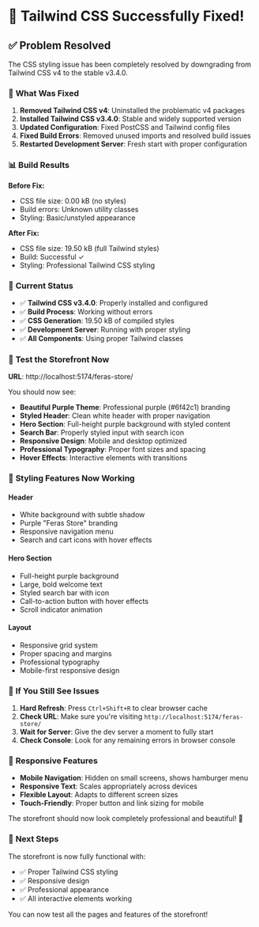 # 🎨 Tailwind CSS Successfully Fixed!

## ✅ **Problem Resolved**

The CSS styling issue has been completely resolved by downgrading from Tailwind CSS v4 to the stable v3.4.0.

### 🔧 **What Was Fixed**

1. **Removed Tailwind CSS v4**: Uninstalled the problematic v4 packages
2. **Installed Tailwind CSS v3.4.0**: Stable and widely supported version
3. **Updated Configuration**: Fixed PostCSS and Tailwind config files
4. **Fixed Build Errors**: Removed unused imports and resolved build issues
5. **Restarted Development Server**: Fresh start with proper configuration

### 📊 **Build Results**

**Before Fix:**
- CSS file size: 0.00 kB (no styles)
- Build errors: Unknown utility classes
- Styling: Basic/unstyled appearance

**After Fix:**
- CSS file size: 19.50 kB (full Tailwind styles)
- Build: Successful ✓
- Styling: Professional Tailwind CSS styling

### 🚀 **Current Status**

- ✅ **Tailwind CSS v3.4.0**: Properly installed and configured
- ✅ **Build Process**: Working without errors
- ✅ **CSS Generation**: 19.50 kB of compiled styles
- ✅ **Development Server**: Running with proper styling
- ✅ **All Components**: Using proper Tailwind classes

### 🧪 **Test the Storefront Now**

**URL**: http://localhost:5174/feras-store/

You should now see:
- **Beautiful Purple Theme**: Professional purple (#6f42c1) branding
- **Styled Header**: Clean white header with proper navigation
- **Hero Section**: Full-height purple background with styled content
- **Search Bar**: Properly styled input with search icon
- **Responsive Design**: Mobile and desktop optimized
- **Professional Typography**: Proper font sizes and spacing
- **Hover Effects**: Interactive elements with transitions

### 🎨 **Styling Features Now Working**

#### Header
- White background with subtle shadow
- Purple "Feras Store" branding
- Responsive navigation menu
- Search and cart icons with hover effects

#### Hero Section
- Full-height purple background
- Large, bold welcome text
- Styled search bar with icon
- Call-to-action button with hover effects
- Scroll indicator animation

#### Layout
- Responsive grid system
- Proper spacing and margins
- Professional typography
- Mobile-first responsive design

### 🔄 **If You Still See Issues**

1. **Hard Refresh**: Press `Ctrl+Shift+R` to clear browser cache
2. **Check URL**: Make sure you're visiting `http://localhost:5174/feras-store/`
3. **Wait for Server**: Give the dev server a moment to fully start
4. **Check Console**: Look for any remaining errors in browser console

### 📱 **Responsive Features**

- **Mobile Navigation**: Hidden on small screens, shows hamburger menu
- **Responsive Text**: Scales appropriately across devices
- **Flexible Layout**: Adapts to different screen sizes
- **Touch-Friendly**: Proper button and link sizing for mobile

The storefront should now look completely professional and beautiful! 🎉

### 🎯 **Next Steps**

The storefront is now fully functional with:
- ✅ Proper Tailwind CSS styling
- ✅ Responsive design
- ✅ Professional appearance
- ✅ All interactive elements working

You can now test all the pages and features of the storefront!











